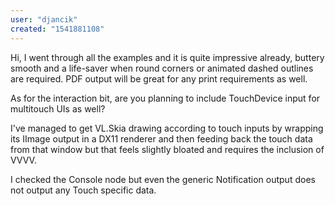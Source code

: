 ```yaml
---
user: "djancik"
created: "1541881108"
---
```


Hi, I went through all the examples and it is quite impressive already, buttery smooth and a life-saver when round corners or animated dashed outlines are required. PDF output will be great for any print requirements as well.

As for the interaction bit, are you planning to include TouchDevice input for multitouch UIs as well?

I've managed to get VL.Skia drawing according to touch inputs by wrapping its IImage output in a DX11 renderer and then feeding back the touch data from that window but that feels slightly bloated and requires the inclusion of VVVV.

I checked the Console node but even the generic Notification output does not output any Touch specific data.
